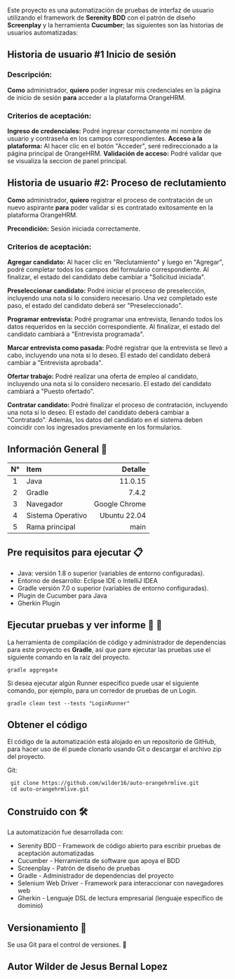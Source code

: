 Este proyecto es una automatización de pruebas de interfaz de usuario utilizando el framework de **Serenity BDD** con el patrón de diseño **Screenplay** y la herramienta **Cucumber**; las siguientes son las historias de usuarios automatizadas:

## Historia de usuario #1  Inicio de sesión
### Descripción:
**Como** administrador, **quiero** poder ingresar mis credenciales en la página de inicio de sesión **para** acceder a la plataforma OrangeHRM.

### Criterios de aceptación:
**Ingreso de credenciales:** Podré ingresar correctamente mi nombre de usuario y contraseña en los campos correspondientes.
**Acceso a la plataforma:** Al hacer clic en el botón "Acceder", seré redireccionado a la página principal de OrangeHRM.
**Validación de acceso:** Podré validar que se visualiza la seccion de panel principal.

## Historia de usuario #2: Proceso de reclutamiento

**Como** administrador, **quiero** registrar el proceso de contratación de un nuevo aspirante **para** poder validar si es contratado exitosamente en la plataforma OrangeHRM.

**Precondición:** Sesión iniciada correctamente.

### Criterios de aceptación:
**Agregar candidato:** Al hacer clic en "Reclutamiento" y luego en "Agregar", podré completar todos los campos del formulario correspondiente. Al finalizar, el estado del candidato debe cambiar a "Solicitud iniciada".

**Preseleccionar candidato:** Podré iniciar el proceso de preselección, incluyendo una nota si lo considero necesario. Una vez completado este paso, el estado del candidato deberá ser "Preseleccionado".

**Programar entrevista:** Podré programar una entrevista, llenando todos los datos requeridos en la sección correspondiente. Al finalizar, el estado del candidato cambiará a "Entrevista programada".

**Marcar entrevista como pasada:** Podré registrar que la entrevista se llevó a cabo, incluyendo una nota si lo deseo. El estado del candidato deberá cambiar a "Entrevista aprobada".

**Ofertar trabajo:** Podré realizar una oferta de empleo al candidato, incluyendo una nota si lo considero necesario. El estado del candidato cambiará a "Puesto ofertado".

**Contratar candidato:** Podré finalizar el proceso de contratación, incluyendo una nota si lo deseo. El estado del candidato deberá cambiar a "Contratado". Además, los datos del candidato en el sistema deben coincidir con los ingresados previamente en los formularios.

## Información General 🔬

| N°  | Item              |       Detalle |
|:---:|:------------------|--------------:|
|  1  | Java              |       11.0.15 |
|  2  | Gradle            |         7.4.2 |
|  3  | Navegador         | Google Chrome |
|  4  | Sistema Operativo |  Ubuntu 22.04 |
|  5  | Rama principal    |          main |

## Pre requisitos para ejecutar 📋

- Java: versión 1.8 o superior (variables de entorno configuradas).
- Entorno de desarrollo: Eclipse IDE o IntelliJ IDEA
- Gradle versión 7.0 o superior (variables de entorno configuradas).
- Plugin de Cucumber para Java
- Gherkin Plugin

## Ejecutar pruebas y ver informe 🔨 👀

La herramienta de compilación de código y administrador de dependencias para este proyecto es **Gradle**, así que pare
ejecutar las pruebas use el siguiente comando en la raíz del proyecto.

``` shell 
gradle aggregate 
```

Si desea ejecutar algún Runner especifico puede usar el siguiente comando, por ejemplo, para un corredor de pruebas de
un Login.

``` shell 
gradle clean test --tests "LoginRunner"
```

## Obtener el código

El código de la automatización está alojado en un repositorio de GitHub, para hacer uso de él puede clonarlo usando Git
o descargar el archivo zip del proyecto.

Git:

``` shell 
 git clone https://github.com/wilder16/auto-orangehrmlive.git
 cd auto-orangehrmlive.git
```

## Construido con 🛠

La automatización fue desarrollada con:

- Serenity BDD - Framework de código abierto para escribir pruebas de aceptación automatizadas
- Cucumber - Herramienta de software que apoya el BDD
- Screenplay - Patrón de diseño de pruebas
- Gradle - Administrador de dependencias del proyecto
- Selenium Web Driver - Framework para interaccionar con navegadores web
- Gherkin - Lenguaje DSL de lectura empresarial (lenguaje específico de dominio)

## Versionamiento 📌

Se usa Git para el control de versiones. 🔀

## Autor Wilder de Jesus Bernal Lopez
